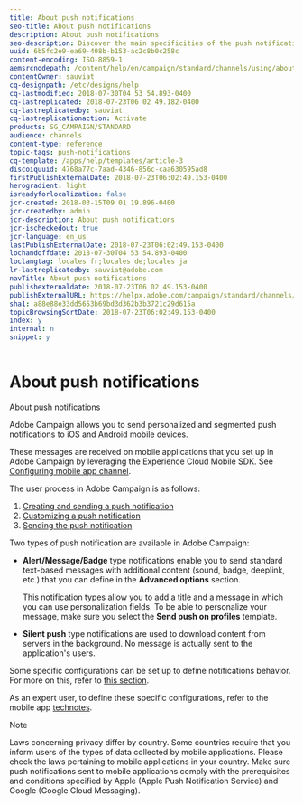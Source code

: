 ```yaml
---
title: About push notifications
seo-title: About push notifications
description: About push notifications
seo-description: Discover the main specificities of the push notification channel in Adobe Campaign.
uuid: 6b5fc2e9-ea69-408b-b153-ac2c8b0c258c
content-encoding: ISO-8859-1
aemsrcnodepath: /content/help/en/campaign/standard/channels/using/about-push-notifications
contentOwner: sauviat
cq-designpath: /etc/designs/help
cq-lastmodified: 2018-07-30T04 53 54.893-0400
cq-lastreplicated: 2018-07-23T06 02 49.182-0400
cq-lastreplicatedby: sauviat
cq-lastreplicationaction: Activate
products: SG_CAMPAIGN/STANDARD
audience: channels
content-type: reference
topic-tags: push-notifications
cq-template: /apps/help/templates/article-3
discoiquuid: 4768a77c-7aad-4346-856c-caa630595ad8
firstPublishExternalDate: 2018-07-23T06:02:49.153-0400
herogradient: light
isreadyforlocalization: false
jcr-created: 2018-03-15T09 01 19.896-0400
jcr-createdby: admin
jcr-description: About push notifications
jcr-ischeckedout: true
jcr-language: en_us
lastPublishExternalDate: 2018-07-23T06:02:49.153-0400
lochandoffdate: 2018-07-30T04 53 54.893-0400
loclangtag: locales fr;locales de;locales ja
lr-lastreplicatedby: sauviat@adobe.com
navTitle: About push notifications
publishexternaldate: 2018-07-23T06 02 49.153-0400
publishExternalURL: https://helpx.adobe.com/campaign/standard/channels/using/about-push-notifications.html
sha1: a88e88e33dd5653b69bd3d362b3b3721c29d615a
topicBrowsingSortDate: 2018-07-23T06:02:49.153-0400
index: y
internal: n
snippet: y
---
```


# About push notifications

About push notifications

Adobe Campaign allows you to send personalized and segmented push notifications to iOS and Android mobile devices.

These messages are received on mobile applications that you set up in Adobe Campaign by leveraging the Experience Cloud Mobile SDK. See [Configuring mobile app channel](../../administration/using/configuring-mobile-app-channel.md).

The user process in Adobe Campaign is as follows:

1. [Creating and sending a push notification](../../channels/using/creating-and-sending-a-push-notification.md)
1. [Customizing a push notification](../../channels/using/customizing-a-push-notification.md)
1. [Sending the push notification](../../sending/using/confirming-send.md)

Two types of push notification are available in Adobe Campaign:

* **Alert/Message/Badge** type notifications enable you to send standard text-based messages with additional content (sound, badge, deeplink, etc.) that you can define in the **Advanced options** section.

  This notification types allow you to add a title and a message in which you can use personalization fields. To be able to personalize your message, make sure you select the **Send push on profiles** template.

* **Silent push** type notifications are used to download content from servers in the background. No message is actually sent to the application's users.

Some specific configurations can be set up to define notifications behavior. For more on this, refer to [this section](../../channels/using/customizing-a-push-notification.md).

As an expert user, to define these specific configurations, refer to the mobile app [technotes](https://helpx.adobe.com/campaign/kb/acs-article-list.html).

>[!NOTE]
>
>Laws concerning privacy differ by country. Some countries require that you inform users of the types of data collected by mobile applications. Please check the laws pertaining to mobile applications in your country. Make sure push notifications sent to mobile applications comply with the prerequisites and conditions specified by Apple (Apple Push Notification Service) and Google (Google Cloud Messaging).

